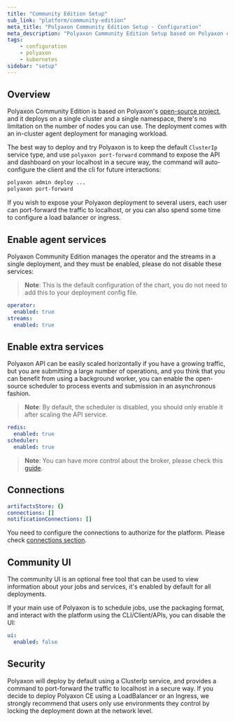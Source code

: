 ```yaml
---
title: "Community Edition Setup"
sub_link: "platform/community-edition"
meta_title: "Polyaxon Community Edition Setup - Configuration"
meta_description: "Polyaxon Community Edition Setup based on Polyaxon open-source."
tags:
    - configuration
    - polyaxon
    - kubernetes
sidebar: "setup"
---
```


## Overview

Polyaxon Community Edition is based on Polyaxon's [open-source project](https://github.com/polyaxon/polyaxon),
and it deploys on a single cluster and a single namespace, there's no limitation on the number of nodes you can use.
The deployment comes with an in-cluster agent deployment for managing workload.

The best way to deploy and try Polyaxon is to keep the default `ClusterIp` service type,
and use `polyaxon port-forward` command to expose the API and dashboard on your localhost in a secure way,
the command will auto-configure the client and the cli for future interactions:

```bash
polyaxon admin deploy ...
polyaxon port-forward
```

If you wish to expose your Polyaxon deployment to several users, each user can port-forward the traffic to localhost,
or you can also spend some time to configure a load balancer or ingress.

## Enable agent services

Polyaxon Community Edition manages the operator and the streams in a single deployment, and they must be enabled, please do not disable these services:

> **Note**: This is the default configuration of the chart, you do not need to add this to your deployment config file.

```yaml
operator:
  enabled: true
streams:
  enabled: true
```

## Enable extra services

Polyaxon API can be easily scaled horizontally if you have a growing traffic,
but you are submitting a large number of operations, and you think that you can benefit from using a background worker,
you can enable the open-source scheduler to process events and submission in an asynchronous fashion.

> **Note**: By default, the scheduler is disabled, you should only enable it after scaling the API service.

```yaml
redis:
  enabled: true
scheduler:
  enabled: true
```

> **Note**: You can have more control about the broker, please check this [guide](/docs/setup/platform/broker/).

## Connections

```yaml
artifactsStore: {}
connections: []
notificationConnections: []
```

You need to configure the connections to authorize for the platform. Please check [connections section](/docs/setup/connections/).

## Community UI

The community UI is an optional free tool that can be used to view information about your jobs and services,
it's enabled by default for all deployments.

If your main use of Polyaxon is to schedule jobs, use the packaging format, and interact with the platform using the CLI/Client/APIs,
you can disable the UI:

```yaml
ui:
  enabled: false
```

## Security

Polyaxon will deploy by default using a ClusterIp service, and provides a command to port-forward the traffic to localhost in a secure way.
If you decide to deploy Polyaxon CE using a LoadBalancer or an Ingress,
we strongly recommend that users only use environments they control by locking the deployment down at the network level.
